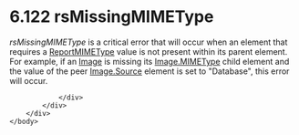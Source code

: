 <html dir="LTR" xmlns:mshelp="http://msdn.microsoft.com/mshelp" xmlns:ddue="http://ddue.schemas.microsoft.com/authoring/2003/5" xmlns:xlink="http://www.w3.org/1999/xlink" xmlns:tool="http://www.microsoft.com/tooltip">
    <head>
        <meta http-equiv="Content-Type" content="text/html; CHARSET=utf-8"></meta>
        <meta name="save" content="history"></meta>
        <title>6.122 rsMissingMIMEType</title>
        <xml>
            <mshelp:toctitle title="6.122 rsMissingMIMEType"></mshelp:toctitle>
            <mshelp:rltitle title="[MS-RDL]: rsMissingMIMEType"></mshelp:rltitle>
            <mshelp:keyword index="A" term="d5d91626-6641-482f-b281-52e12c1d59e3"></mshelp:keyword>
            <mshelp:attr name="DCSext.ContentType" value="open specification"></mshelp:attr>
            <mshelp:attr name="AssetID" value="d5d91626-6641-482f-b281-52e12c1d59e3"></mshelp:attr>
            <mshelp:attr name="TopicType" value="kbRef"></mshelp:attr>
            <mshelp:attr name="DCSext.Title" value="[MS-RDL]: rsMissingMIMEType" />
        </xml>
    </head>
    <body>
        <div id="header">
            <h1 class="heading">6.122 rsMissingMIMEType</h1>
        </div>
        <div id="mainSection">
            <div id="mainBody">
                <div id="allHistory" class="saveHistory"></div>
                <div id="sectionSection0" class="section" name="collapseableSection">
                    

<p><i>rsMissingMIMEType</i> is a critical error that will occur
when an element that requires a <a href="7e89fcbb-b433-48dd-819c-14d70e3b45bf.md">ReportMIMEType</a> value is
not present within its parent element. For example, if an <a href="63e1e5ab-7c49-4f62-8dbd-62d85de2b153.md">Image</a> is missing its <a href="71e3fcbb-9caa-42e3-b181-1532409aed25.md">Image.MIMEType</a> child
element and the value of the peer <a href="ff4d3c03-cee0-4a51-a40b-9c012fee1596.md">Image.Source</a> element is
set to &quot;Database&quot;, this error will occur.</p>


                </div>
            </div>
        </div>
    </body>
</html>